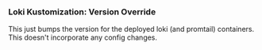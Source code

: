 ### Loki Kustomization: Version Override

This just bumps the version for the deployed loki (and promtail) containers.  This
doesn't incorporate any config changes.
